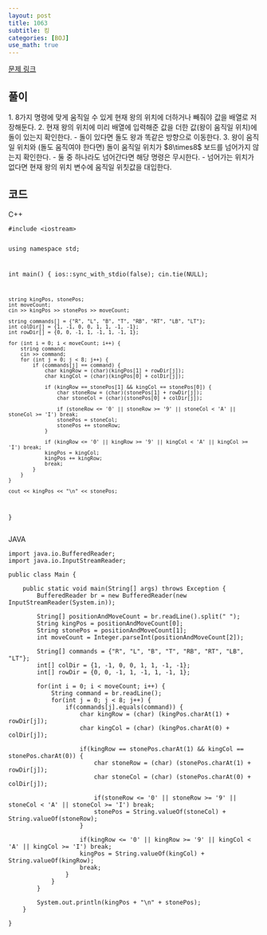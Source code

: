 ```yaml
---
layout: post
title: 1063
subtitle: 킹
categories: [BOJ]
use_math: true
---
```


[문제 링크](https://www.acmicpc.net/problem/1063)

<h2 class="section-heading">풀이</h2>
1. 8가지 명령에 맞게 움직일 수 있게 현재 왕의 위치에 더하거나 빼줘야 값을 배열로 저장해둔다.
2. 현재 왕의 위치에 미리 배열에 입력해준 값을 더한 값(왕이 움직일 위치)에 돌이 있는지 확인한다.
    - 돌이 있다면 돌도 왕과 똑같은 방향으로 이동한다.
3. 왕이 움직일 위치와 (돌도 움직여야 한다면) 돌이 움직일 위치가 $8\times8$ 보드를 넘어가지 않는지 확인한다. 
    - 둘 중 하나라도 넘어간다면 해당 명령은 무시한다.
    - 넘어가는 위치가 없다면 현재 왕의 위치 변수에 움직일 위칫값을 대입한다.
<h2 class="section-heading">코드</h2>
C++  
<pre><code class="cpp">#include &lt;iostream&gt;

using namespace std;

int main()
{
	ios::sync_with_stdio(false);
	cin.tie(NULL);

	string kingPos, stonePos;
	int moveCount;
	cin >> kingPos >> stonePos >> moveCount;

	string commands[] = {"R", "L", "B", "T", "RB", "RT", "LB", "LT"};
	int colDir[] = {1, -1, 0, 0, 1, 1, -1, -1};
	int rowDir[] = {0, 0, -1, 1, -1, 1, -1, 1};

	for (int i = 0; i < moveCount; i++) {
		string command;
		cin >> command;
		for (int j = 0; j < 8; j++) {
			if (commands[j] == command) {
				char kingRow = (char)(kingPos[1] + rowDir[j]);
				char kingCol = (char)(kingPos[0] + colDir[j]);

				if (kingRow == stonePos[1] && kingCol == stonePos[0]) {
					char stoneRow = (char)(stonePos[1] + rowDir[j]);
					char stoneCol = (char)(stonePos[0] + colDir[j]);

					if (stoneRow <= '0' || stoneRow >= '9' || stoneCol < 'A' || stoneCol >= 'I') break;
					stonePos = stoneCol;
					stonePos += stoneRow;
				}

				if (kingRow <= '0' || kingRow >= '9' || kingCol < 'A' || kingCol >= 'I') break;
				kingPos = kingCol;
				kingPos += kingRow;
				break;
			}
		}
	}

	cout << kingPos << "\n" << stonePos;
}</code></pre>

JAVA
<pre><code class="java">import java.io.BufferedReader;
import java.io.InputStreamReader;

public class Main {

	public static void main(String[] args) throws Exception {
		BufferedReader br = new BufferedReader(new InputStreamReader(System.in));

		String[] positionAndMoveCount = br.readLine().split(" ");
		String kingPos = positionAndMoveCount[0];
		String stonePos = positionAndMoveCount[1];
		int moveCount = Integer.parseInt(positionAndMoveCount[2]);
		
		String[] commands = {"R", "L", "B", "T", "RB", "RT", "LB", "LT"};
		int[] colDir = {1, -1, 0, 0, 1, 1, -1, -1};
		int[] rowDir = {0, 0, -1, 1, -1, 1, -1, 1};
		
		for(int i = 0; i < moveCount; i++) {
			String command = br.readLine();
			for(int j = 0; j < 8; j++) {
				if(commands[j].equals(command)) {
					char kingRow = (char) (kingPos.charAt(1) + rowDir[j]);
					char kingCol = (char) (kingPos.charAt(0) + colDir[j]);
                    
					if(kingRow == stonePos.charAt(1) && kingCol == stonePos.charAt(0)) {
						char stoneRow = (char) (stonePos.charAt(1) + rowDir[j]);
						char stoneCol = (char) (stonePos.charAt(0) + colDir[j]);
						
						if(stoneRow <= '0' || stoneRow >= '9' || stoneCol < 'A' || stoneCol >= 'I') break;
						stonePos = String.valueOf(stoneCol) + String.valueOf(stoneRow);
					}
					
					if(kingRow <= '0' || kingRow >= '9' || kingCol < 'A' || kingCol >= 'I') break;
					kingPos = String.valueOf(kingCol) + String.valueOf(kingRow);
                    break;
				}
			}
		}
		
		System.out.println(kingPos + "\n" + stonePos);
	}

}
</code></pre>